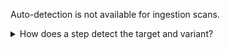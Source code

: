 Auto-detection is not available for ingestion scans.

<details>
<summary>How does a step detect the target and variant?</summary>

The target type determines how a step detects these values:

- Code repositories 
  - To detect the target, STO runs `git config --get remote.origin.url`. 
  - To detect the variant, STO runs `git rev-parse --abbrev-ref HEAD`. The default assumption is that the `HEAD` branch is the one you want to scan.
- Container images  
  - The target and variant are based on the container image name and tag specified in the step or runtime input.  
- Application instances
  - The target is based on the domain specified in the step or runtime input, for example `https://qa.jpgr.org:3002/login/us`.
  - The variant is the timestamp when the instance got scanned.

</details>
